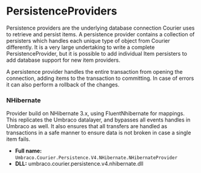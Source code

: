# PersistenceProviders
Persistence providers are the underlying database connection Courier uses to retrieve and persist items. A persistence provider contains a collection of persisters which handles each unique type of object from Courier differently. It is a very large undertaking to write a complete PersistenceProvider, but it is possible to add individual Item persisters to add database support for new item providers.

A persistence provider handles the entire transaction from opening the connection, adding items to the transaction to committing. In case of errors it can also perform a rollback of the changes. 

### NHibernate
Provider build on NHibernate 3.x, using FluentNhibernate for mappings. This replicates the Umbraco datalayer, and bypasses all events handles in Umbraco as well. It also ensures that all transfers are handled as transactions in a safe manner to ensure data is not broken in case a single item fails.

* **Full name:** `Umbraco.Courier.Persistence.V4.NHibernate.NHibernateProvider`
* **DLL:** umbraco.courier.persistence.v4.nhibernate.dll
